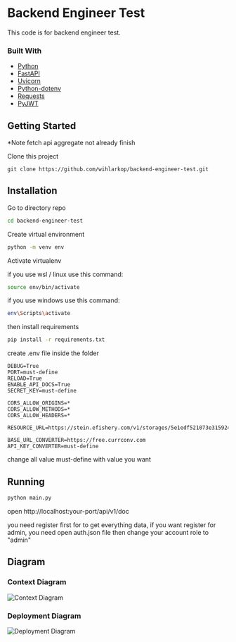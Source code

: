 # Backend Engineer Test

This code is for backend engineer test.

### Built With

* [Python](https://www.python.org/)
* [FastAPI](https://github.com/tiangolo/fastapi)
* [Uvicorn](https://github.com/encode/uvicorn)
* [Python-dotenv](https://github.com/theskumar/python-dotenv)
* [Requests](https://github.com/psf/requests)
* [PyJWT](https://github.com/jpadilla/pyjwt)

## Getting Started

*Note fetch api aggregate not already finish

Clone this project

```
git clone https://github.com/wihlarkop/backend-engineer-test.git
```

## Installation

Go to directory repo

```bash
cd backend-engineer-test
```

Create virtual environment

```bash
python -m venv env
```

Activate virtualenv

if you use wsl / linux use this command:

```bash
source env/bin/activate
```

if you use windows use this command:

```bash
env\Scripts\activate
```

then install requirements

```bash
pip install -r requirements.txt
```

create .env file inside the folder

```
DEBUG=True
PORT=must-define
RELOAD=True
ENABLE_API_DOCS=True
SECRET_KEY=must-define

CORS_ALLOW_ORIGINS=*
CORS_ALLOW_METHODS=*
CORS_ALLOW_HEADERS=*

RESOURCE_URL=https://stein.efishery.com/v1/storages/5e1edf521073e315924ceab4/list

BASE_URL_CONVERTER=https://free.currconv.com
API_KEY_CONVERTER=must-define
```

change all value must-define with value you want

## Running

```bash
python main.py
```

open http://localhost:your-port/api/v1/doc

you need register first for to get everything data, if you want register for admin, you need open auth.json file then
change your account role to "admin"

## Diagram

### Context Diagram

![Context Diagram](https://raw.githubusercontent.com/wihlarkop/backend-engineer-test/main/context_diagram.jpg)

### Deployment Diagram

![Deployment Diagram](https://raw.githubusercontent.com/wihlarkop/backend-engineer-test/main/deployment_diagram.jpg)
